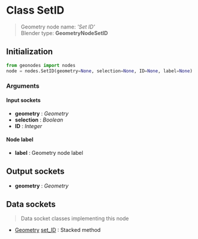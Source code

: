 
# Class SetID

> Geometry node name: _'Set ID'_<br>Blender type:  **GeometryNodeSetID**

## Initialization


```python
from geonodes import nodes
node = nodes.SetID(geometry=None, selection=None, ID=None, label=None)
```


### Arguments


#### Input sockets



- **geometry** : _Geometry_
- **selection** : _Boolean_
- **ID** : _Integer_



#### Node label



- **label** : Geometry node label



## Output sockets



- **geometry** : _Geometry_



## Data sockets

> Data socket classes implementing this node


- [Geometry](./sockets/Geometry.md) [set_ID](./sockets/Geometry.md#set_id) : Stacked method


